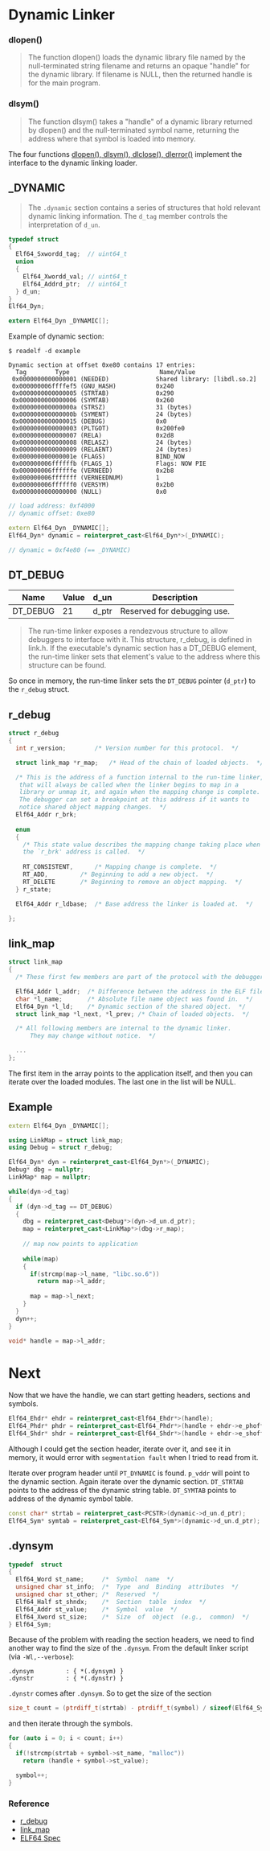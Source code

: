 # Dynamic Linker

### dlopen()

> The function dlopen() loads the dynamic library file named by the null-terminated string filename and returns an opaque "handle" for the dynamic library. If filename is NULL, then the returned handle is for the main program.

### dlsym()

> The function dlsym() takes a "handle" of a dynamic library returned by dlopen() and the null-terminated symbol name, returning the address where that symbol is loaded into memory.

The four functions [dlopen(), dlsym(), dlclose(), dlerror()](https://linux.die.net/man/3/dlopen) implement the interface to the dynamic linking loader. 

## _DYNAMIC

> The `.dynamic` section contains a series of structures that hold relevant dynamic linking information.
> The `d_tag` member controls the interpretation of `d_un`.

```c
typedef struct
{
  Elf64_Sxwordd_tag;  // uint64_t
  union
  {
    Elf64_Xwordd_val; // uint64_t
    Elf64_Addrd_ptr;  // uint64_t
  } d_un;
}
Elf64_Dyn;

extern Elf64_Dyn _DYNAMIC[];
```
Example of dynamic section:
```
$ readelf -d example

Dynamic section at offset 0xe80 contains 17 entries:
  Tag        Type                         Name/Value
 0x0000000000000001 (NEEDED)             Shared library: [libdl.so.2]
 0x000000006ffffef5 (GNU_HASH)           0x240
 0x0000000000000005 (STRTAB)             0x290
 0x0000000000000006 (SYMTAB)             0x260
 0x000000000000000a (STRSZ)              31 (bytes)
 0x000000000000000b (SYMENT)             24 (bytes)
 0x0000000000000015 (DEBUG)              0x0
 0x0000000000000003 (PLTGOT)             0x200fe0
 0x0000000000000007 (RELA)               0x2d8
 0x0000000000000008 (RELASZ)             24 (bytes)
 0x0000000000000009 (RELAENT)            24 (bytes)
 0x000000000000001e (FLAGS)              BIND_NOW
 0x000000006ffffffb (FLAGS_1)            Flags: NOW PIE
 0x000000006ffffffe (VERNEED)            0x2b8
 0x000000006fffffff (VERNEEDNUM)         1
 0x000000006ffffff0 (VERSYM)             0x2b0
 0x0000000000000000 (NULL)               0x0
```

```cpp
// load address: 0xf4000
// dynamic offset: 0xe80

extern Elf64_Dyn _DYNAMIC[];
Elf64_Dyn* dynamic = reinterpret_cast<Elf64_Dyn*>(_DYNAMIC);

// dynamic = 0xf4e80 (== _DYNAMIC)
```

## DT_DEBUG

Name | Value | d_un | Description
--- | --- | --- | ---
DT_DEBUG | 21 | d_ptr | Reserved for debugging use.

> The run-time linker exposes a rendezvous structure to allow debuggers
> to interface with it.  This structure, r_debug, is defined in link.h.
> If the executable's dynamic section has a DT_DEBUG element, the
> run-time linker sets that element's value to the address where this
> structure can be found.

So once in memory, the run-time linker sets the `DT_DEBUG` pointer (`d_ptr`) to the `r_debug` struct.

## r_debug

```c
struct r_debug
{
  int r_version;		/* Version number for this protocol.  */

  struct link_map *r_map;	/* Head of the chain of loaded objects.  */

  /* This is the address of a function internal to the run-time linker,
   that will always be called when the linker begins to map in a
   library or unmap it, and again when the mapping change is complete.
   The debugger can set a breakpoint at this address if it wants to
   notice shared object mapping changes.  */
  Elf64_Addr r_brk;
  
  enum
  {
    /* This state value describes the mapping change taking place when
    the `r_brk' address is called.  */
    
    RT_CONSISTENT,		/* Mapping change is complete.  */
    RT_ADD,			/* Beginning to add a new object.  */
    RT_DELETE		/* Beginning to remove an object mapping.  */
  } r_state;

  Elf64_Addr r_ldbase;	/* Base address the linker is loaded at.  */

};
```

## link_map

```c
struct link_map
{
  /* These first few members are part of the protocol with the debugger.  */

  Elf64_Addr l_addr;  /* Difference between the address in the ELF file and the addresses in memory.  */
  char *l_name;       /* Absolute file name object was found in.  */
  Elf64_Dyn *l_ld;    /* Dynamic section of the shared object.  */
  struct link_map *l_next, *l_prev; /* Chain of loaded objects.  */

  /* All following members are internal to the dynamic linker.
      They may change without notice.  */

  ...
};
```

The first item in the array points to the application itself, and then you can iterate over the loaded modules.
The last one in the list will be NULL.

## Example

```cpp
extern Elf64_Dyn _DYNAMIC[];

using LinkMap = struct link_map;
using Debug = struct r_debug;

Elf64_Dyn* dyn = reinterpret_cast<Elf64_Dyn*>(_DYNAMIC);
Debug* dbg = nullptr;
LinkMap* map = nullptr;

while(dyn->d_tag)
{
  if (dyn->d_tag == DT_DEBUG)
  {
    dbg = reinterpret_cast<Debug*>(dyn->d_un.d_ptr);
    map = reinterpret_cast<LinkMap*>(dbg->r_map);
    
    // map now points to application
    
    while(map)
    {
      if(strcmp(map->l_name, "libc.so.6"))
        return map->l_addr;
        
      map = map->l_next;
    }
  }
  dyn++;
}

void* handle = map->l_addr;
```

# Next

Now that we have the handle, we can start getting headers, sections and symbols.

```cpp
Elf64_Ehdr* ehdr = reinterpret_cast<Elf64_Ehdr*>(handle);
Elf64_Phdr* phdr = reinterpret_cast<Elf64_Phdr*>(handle + ehdr->e_phoff);
Elf64_Shdr* shdr = reinterpret_cast<Elf64_Shdr*>(handle + ehdr->e_shoff);
```

Although I could get the section header, iterate over it, and see it in memory, it would error with `segmentation fault` 
when I tried to read from it.

Iterate over program header until `PT_DYNAMIC` is found. `p_vddr` will point to the dynamic section.
Again iterate over the dynamic section. `DT_STRTAB` points to the address of the dynamic string table.
`DT_SYMTAB` points to address of the dynamic symbol table.

```cpp
const char* strtab = reinterpret_cast<PCSTR>(dynamic->d_un.d_ptr);
Elf64_Sym* symtab = reinterpret_cast<Elf64_Sym*>(dynamic->d_un.d_ptr);
```

## .dynsym

```cpp
typedef  struct
{
  Elf64_Word st_name;     /*  Symbol  name  */
  unsigned char st_info;  /*  Type  and  Binding  attributes  */
  unsigned char st_other; /*  Reserved  */
  Elf64_Half st_shndx;    /*  Section  table  index  */
  Elf64_Addr st_value;    /*  Symbol  value  */
  Elf64_Xword st_size;    /*  Size  of  object  (e.g.,  common)  */
} Elf64_Sym;
```

Because of the problem with reading the section headers, we need to find another way to find the size
of the `.dynsym`. From the default linker script (via `-Wl,--verbose`):

```
.dynsym         : { *(.dynsym) }
.dynstr         : { *(.dynstr) }
```

`.dynstr` comes after `.dynsym`. So to get the size of the section

```cpp
size_t count = (ptrdiff_t(strtab) - ptrdiff_t(symbol) / sizeof(Elf64_Sym));
```

and then iterate through the symbols.

```cpp
for (auto i = 0; i < count; i++)
{
  if(!strcmp(strtab + symbol->st_name, "malloc"))
    return (handle + symbol->st_value);

  symbol++;
}
```

### Reference
- [r_debug](https://github.com/lattera/glibc/blob/master/elf/link.h)
- [link_map](https://github.com/lattera/glibc/blob/master/include/link.h)
- [ELF64 Spec](https://uclibc.org/docs/elf-64-gen.pdf)

